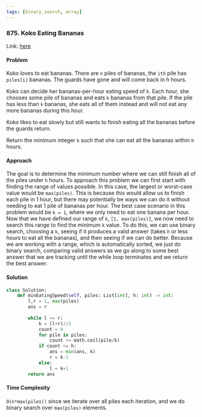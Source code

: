 ```yaml
---
tags: [binary_search, array]
---
```


### 875. Koko Eating Bananas

Link: [here](https://leetcode.com/problems/koko-eating-bananas/description/)

#### Problem
Koko loves to eat bananas. There are `n` piles of bananas, the `ith` pile has `piles[i]` bananas. The guards have gone and will come back in h hours.

Koko can decide her bananas-per-hour eating speed of `k`. Each hour, she chooses some pile of bananas and eats `k` bananas from that pile. If the pile has less than `k` bananas, she eats all of them instead and will not eat any more bananas during this hour.

Koko likes to eat slowly but still wants to finish eating all the bananas before the guards return.

Return the minimum integer `k` such that she can eat all the bananas within `h` hours.

#### Approach
The goal is to determine the minimum number where we can still finish all of the piles under `h` hours. To approach this problem we can first start with finding the range of values possible. In this case, the largest or worst-case value would be `max(piles)`. This is because this would allow us to finish each pile in 1 hour, but there may potentially be ways we can do it without needing to eat 1 pile of bananas per hour. The best case scenario in this problem would be `k = 1`, where we only need to eat one banana per hour. Now that we have defined our range of `k`, `[1, max(piles)]`, we now need to search this range to find the minimum `k` value. To do this, we can use binary search, choosing a `k`, seeing if it produces a valid answer (takes `h` or less hours to eat all the bananas), and then seeing if we can do better. Because we are working with a range, which is automatically sorted, we just do binary search, comparing valid answers as we go along to some best answer that we are tracking until the while loop terminates and we return the best answer.

#### Solution
```python 
class Solution:
    def minEatingSpeed(self, piles: List[int], h: int) -> int:
        l,r = 1, max(piles)
        ans = r
        
        while l <= r:
            k = (l+r)//2
            count = 0
            for pile in piles:
                count += math.ceil(pile/k)
            if count <= h:
                ans = min(ans, k)
                r = k-1
            else: 
                l = k+1
        return ans
```

#### Time Complexity
`O(n*max(piles))` since we iterate over all piles each iteration, and we do binary search over `max(piles)` elements.